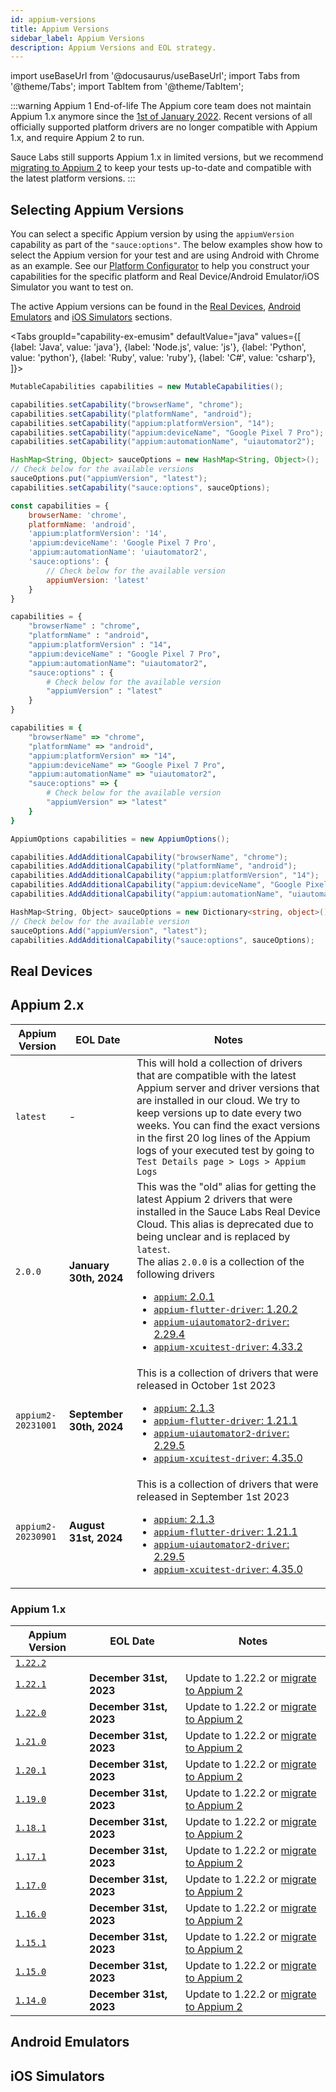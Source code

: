 ```yaml
---
id: appium-versions
title: Appium Versions
sidebar_label: Appium Versions
description: Appium Versions and EOL strategy.
---
```


import useBaseUrl from '@docusaurus/useBaseUrl';
import Tabs from '@theme/Tabs';
import TabItem from '@theme/TabItem';

:::warning Appium 1 End-of-life
The Appium core team does not maintain Appium 1.x anymore since the [1st of January 2022](https://github.com/appium/appium). Recent versions of all officially supported platform drivers are no longer compatible with Appium 1.x, and require Appium 2 to run.

Sauce Labs still supports Appium 1.x in limited versions, but we recommend [migrating to Appium 2](./appium-2-migration.md) to keep your tests up-to-date and compatible with the latest platform versions.
:::

## Selecting Appium Versions

You can select a specific Appium version by using the `appiumVersion` capability as part of the `"sauce:options"`. The below examples show how to select the Appium version for your test and are using Android with Chrome as an example. See our [Platform Configurator](https://saucelabs.com/products/platform-configurator#/) to help you construct your capabilities for the specific platform and Real Device/Android Emulator/iOS Simulator you want to test on.

The active Appium versions can be found in the [Real Devices](#real-devices), [Android Emulators](#android-emulators) and [iOS Simulators](#ios-simulators) sections.

<Tabs
groupId="capability-ex-emusim"
defaultValue="java"
values={[
{label: 'Java', value: 'java'},
{label: 'Node.js', value: 'js'},
{label: 'Python', value: 'python'},
{label: 'Ruby', value: 'ruby'},
{label: 'C#', value: 'csharp'},
]}>

<TabItem value="java">

<!-- prettier-ignore -->
```java
MutableCapabilities capabilities = new MutableCapabilities();

capabilities.setCapability("browserName", "chrome");
capabilities.setCapability("platformName", "android");
capabilities.setCapability("appium:platformVersion", "14");
capabilities.setCapability("appium:deviceName", "Google Pixel 7 Pro");
capabilities.setCapability("appium:automationName", "uiautomator2");

HashMap<String, Object> sauceOptions = new HashMap<String, Object>();
// Check below for the available versions
sauceOptions.put("appiumVersion", "latest"); 
capabilities.setCapability("sauce:options", sauceOptions);
```

</TabItem>
<TabItem value="js">

<!-- prettier-ignore -->
```js
const capabilities = {
    browserName: 'chrome',
    platformName: 'android',
    'appium:platformVersion': '14',
    'appium:deviceName': 'Google Pixel 7 Pro',
    'appium:automationName': 'uiautomator2',
    'sauce:options': {
        // Check below for the available version
        appiumVersion: 'latest'
    }
}
```

</TabItem>
<TabItem value="python">

<!-- prettier-ignore -->
```py
capabilities = {
    "browserName" : "chrome",
    "platformName" : "android",
    "appium:platformVersion" : "14",
    "appium:deviceName" : "Google Pixel 7 Pro",
    "appium:automationName": "uiautomator2",
    "sauce:options" : {
        # Check below for the available version
        "appiumVersion" : "latest"
    }
}
```

</TabItem>
<TabItem value="ruby">

<!-- prettier-ignore -->
```ruby
capabilities = {
    "browserName" => "chrome",
    "platformName" => "android",
    "appium:platformVersion" => "14",
    "appium:deviceName" => "Google Pixel 7 Pro",
    "appium:automationName" => "uiautomator2",
    "sauce:options" => {
        # Check below for the available version
        "appiumVersion" => "latest"
    }
}
```

</TabItem>
<TabItem value="csharp">

<!-- prettier-ignore -->
```csharp
AppiumOptions capabilities = new AppiumOptions();

capabilities.AddAdditionalCapability("browserName", "chrome");
capabilities.AddAdditionalCapability("platformName", "android");
capabilities.AddAdditionalCapability("appium:platformVersion", "14");
capabilities.AddAdditionalCapability("appium:deviceName", "Google Pixel 7 Pro");
capabilities.AddAdditionalCapability("appium:automationName", "uiautomator2");

HashMap<String, Object> sauceOptions = new Dictionary<string, object>();
// Check below for the available version
sauceOptions.Add("appiumVersion", "latest");
capabilities.AddAdditionalCapability("sauce:options", sauceOptions);
```

</TabItem>
</Tabs>

## Real Devices

## Appium 2.x

<table>
    <thead>
        <tr>
            <th>Appium Version</th>
            <th>EOL Date</th>
            <th>Notes</th>
        </tr>
    </thead>
    <tbody>
        <tr>
            <td><code>latest</code></td>
            <td>-</td>
            <td>
                This will hold a collection of drivers that are compatible with the latest Appium server and driver versions that are installed in our cloud. We try to keep versions up to date every two weeks. You can find the exact versions in the first 20 log lines of the Appium logs of your executed test by going to <code>Test Details page > Logs > Appium Logs</code>
            </td>
        </tr>
        <tr>
            <td><code>2.0.0</code></td>
            <td><strong>January 30th, 2024</strong></td>
            <td>
                This was the "old" alias for getting the latest Appium 2 drivers that were installed in the Sauce Labs Real Device Cloud. This alias is deprecated due to being unclear and is replaced by <code>latest</code>.<br />
                The alias <code>2.0.0</code> is a collection of the following drivers<br/>
                <ul>
                    <li><a href="https://github.com/appium/appium/releases/tag/appium%402.0.1" target="_blank"><code>appium</code>: 2.0.1</a></li>
                    <li><a href="https://github.com/appium/appium-flutter-driver/releases/tag/v1.20.2" target="_blank"><code>appium-flutter-driver</code>: 1.20.2</a></li>
                    <li><a href="https://github.com/appium/appium-uiautomator2-driver/releases/tag/v2.29.4" target="_blank"><code>appium-uiautomator2-driver</code>: 2.29.4</a></li>
                    <li><a href="https://github.com/appium/appium-xcuitest-driver/releases/tag/v4.33.2" target="_blank"><code>appium-xcuitest-driver</code>: 4.33.2</a></li>
                </ul>
            </td>
        </tr>
        <tr>
            <td><code>appium2-20231001</code></td>
            <td><strong>September 30th, 2024</strong></td>
            <td>
                This is a collection of drivers that were released in October 1st 2023<br/>
                <ul>
                    <li><a href="https://github.com/appium/appium/releases/tag/appium%402.1.3" target="_blank"><code>appium</code>: 2.1.3</a></li>
                    <li><a href="https://github.com/appium/appium-flutter-driver/releases/tag/v1.21.1" target="_blank"><code>appium-flutter-driver</code>: 1.21.1</a></li>
                    <li><a href="https://github.com/appium/appium-uiautomator2-driver/releases/tag/v2.29.5" target="_blank"><code>appium-uiautomator2-driver</code>: 2.29.5</a></li>
                    <li><a href="https://github.com/appium/appium-xcuitest-driver/releases/tag/v4.35.0" target="_blank"><code>appium-xcuitest-driver</code>: 4.35.0</a></li>
                </ul>
            </td>
        </tr>
        <tr>
            <td><code>appium2-20230901</code></td>
            <td><strong>August 31st, 2024</strong></td>
            <td>
                This is a collection of drivers that were released in September 1st 2023<br/>
                <ul>
                    <li><a href="https://github.com/appium/appium/releases/tag/appium%402.1.3" target="_blank"><code>appium</code>: 2.1.3</a></li>
                    <li><a href="https://github.com/appium/appium-flutter-driver/releases/tag/v1.21.1" target="_blank"><code>appium-flutter-driver</code>: 1.21.1</a></li>
                    <li><a href="https://github.com/appium/appium-uiautomator2-driver/releases/tag/v2.29.5" target="_blank"><code>appium-uiautomator2-driver</code>: 2.29.5</a></li>
                    <li><a href="https://github.com/appium/appium-xcuitest-driver/releases/tag/v4.35.0" target="_blank"><code>appium-xcuitest-driver</code>: 4.35.0</a></li>
                </ul>
            </td>
        </tr>
    </tbody>
</table>

### Appium 1.x

| Appium Version                                                    | EOL Date                | Notes                                                              |
| ----------------------------------------------------------------- | ----------------------- | ------------------------------------------------------------------ |
| [`1.22.2`](https://github.com/appium/appium/releases/tag/v1.22.2) |                         |                                                                    |
| [`1.22.1`](https://github.com/appium/appium/releases/tag/v1.22.1) | **December 31st, 2023** | Update to 1.22.2 or [migrate to Appium 2](./appium-2-migration.md) |
| [`1.22.0`](https://github.com/appium/appium/releases/tag/v1.22.0) | **December 31st, 2023** | Update to 1.22.2 or [migrate to Appium 2](./appium-2-migration.md) |
| [`1.21.0`](https://github.com/appium/appium/releases/tag/v1.21.0) | **December 31st, 2023** | Update to 1.22.2 or [migrate to Appium 2](./appium-2-migration.md) |
| [`1.20.1`](https://github.com/appium/appium/releases/tag/v1.20.1) | **December 31st, 2023** | Update to 1.22.2 or [migrate to Appium 2](./appium-2-migration.md) |
| [`1.19.0`](https://github.com/appium/appium/releases/tag/v1.19.0) | **December 31st, 2023** | Update to 1.22.2 or [migrate to Appium 2](./appium-2-migration.md) |
| [`1.18.1`](https://github.com/appium/appium/releases/tag/v1.18.1) | **December 31st, 2023** | Update to 1.22.2 or [migrate to Appium 2](./appium-2-migration.md) |
| [`1.17.1`](https://github.com/appium/appium/releases/tag/v1.17.1) | **December 31st, 2023** | Update to 1.22.2 or [migrate to Appium 2](./appium-2-migration.md) |
| [`1.17.0`](https://github.com/appium/appium/releases/tag/v1.17.0) | **December 31st, 2023** | Update to 1.22.2 or [migrate to Appium 2](./appium-2-migration.md) |
| [`1.16.0`](https://github.com/appium/appium/releases/tag/v1.16.0) | **December 31st, 2023** | Update to 1.22.2 or [migrate to Appium 2](./appium-2-migration.md) |
| [`1.15.1`](https://github.com/appium/appium/releases/tag/v1.15.1) | **December 31st, 2023** | Update to 1.22.2 or [migrate to Appium 2](./appium-2-migration.md) |
| [`1.15.0`](https://github.com/appium/appium/releases/tag/v1.15.0) | **December 31st, 2023** | Update to 1.22.2 or [migrate to Appium 2](./appium-2-migration.md) |
| [`1.14.0`](https://github.com/appium/appium/releases/tag/v1.14.0) | **December 31st, 2023** | Update to 1.22.2 or [migrate to Appium 2](./appium-2-migration.md) |

## Android Emulators

## iOS Simulators

